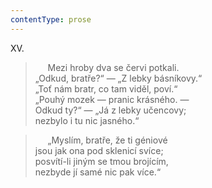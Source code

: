 ```yaml
---
contentType: prose
---
```


XV.

>      Mezi hroby dva se červi potkali.  
> „Odkud, bratře?“ — „Z lebky básníkovy.“  
> „Toť nám bratr, co tam viděl, poví.“  
> „Pouhý mozek — pranic krásného. —  
> Odkud ty?“ — „Já z lebky učencovy;  
> nezbylo i tu nic jasného.“

>      „Myslím, bratře, že ti géniové  
> jsou jak ona pod sklenicí svíce;  
> posvítí-li jiným se tmou brojícím,  
> nezbyde jí samé nic pak více.“
